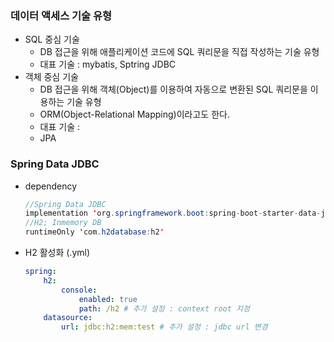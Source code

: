 ### 데이터 액세스 기술 유형
- SQL 중심 기술
  - DB 접근을 위해 애플리케이션 코드에 SQL 쿼리문을 직접 작성하는 기술 유형
  - 대표 기술 : mybatis, Sptring JDBC
- 객체 중심 기술
  - DB 접근을 위해 객체(Object)를 이용하여 자동으로 변환된 SQL 쿼리문을 이용하는 기술 유형
  - ORM(Object-Relational Mapping)이라고도 한다.
  - 대표 기술 : 
  - JPA

### Spring Data JDBC
- dependency
    ```java
    //Spring Data JDBC
    implementation 'org.springframework.boot:spring-boot-starter-data-jdbc'
    //H2; Inmemory DB
    runtimeOnly 'com.h2database:h2'
    ```
- H2 활성화 (.yml)
    ```yml
    spring:
        h2:
            console:
                enabled: true 
                path: /h2 # 추가 설정 : context root 지정
        datasource:
            url: jdbc:h2:mem:test # 추가 설정 : jdbc url 변경
    ```